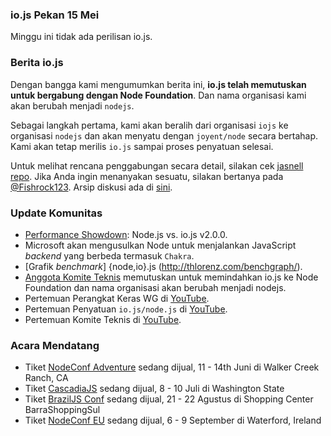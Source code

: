 ### io.js Pekan 15 Mei
Minggu ini tidak ada perilisan io.js.

### Berita io.js

Dengan bangga kami mengumumkan berita ini, **io.js telah memutuskan untuk bergabung dengan Node Foundation**. Dan nama organisasi kami akan berubah menjadi `nodejs`.

Sebagai langkah pertama, kami akan beralih dari organisasi `iojs` ke organisasi `nodejs` dan akan menyatu dengan `joyent/node` secara bertahap. Kami akan tetap merilis `io.js` sampai proses penyatuan selesai.

Untuk melihat rencana penggabungan secara detail, silakan cek [jasnell repo](https://github.com/jasnell/dev-policy/blob/master/convergence.md). Jika Anda ingin menanyakan sesuatu, silakan bertanya pada [@Fishrock123](mailto:fishrock123@rocketmail.com). Arsip diskusi ada di [sini](https://github.com/nodejs/node/issues/1664). 


### Update Komunitas

* [Performance Showdown](https://raygun.io/blog/2015/05/performance-showdown-node-js-vs-io-js-v2-0-0/): Node.js vs. io.js v2.0.0.
* Microsoft akan mengusulkan Node untuk menjalankan JavaScript _backend_ yang berbeda termasuk `Chakra`.
* [Grafik _benchmark_] {node,io}.js (http://thlorenz.com/benchgraph/).
* [Anggota Komite Teknis](https://twitter.com/rvagg/status/598605393636429825) memutuskan untuk memindahkan io.js ke Node Foundation dan nama organisasi akan berubah menjadi nodejs.
* Pertemuan Perangkat Keras WG di [YouTube](https://www.youtube.com/watch?v=EFJVMGRtDWE).
* Pertemuan Penyatuan `io.js/node.js` di [YouTube](https://www.youtube.com/watch?v=8dxkM9vHmrY).
* Pertemuan Komite Teknis di [YouTube](https://www.youtube.com/watch?v=UbYiFLf7MpU).

### Acara Mendatang

* Tiket [NodeConf Adventure](http://nodeconf.com/) sedang dijual, 11 - 14th Juni di Walker Creek Ranch, CA
* Tiket [CascadiaJS](http://2015.cascadiajs.com/) sedang dijual, 8 - 10 Juli di Washington State
* Tiket [BrazilJS Conf](http://braziljs.com.br/) sedang dijual, 21 - 22 Agustus di Shopping Center BarraShoppingSul
* Tiket [NodeConf EU](http://nodeconf.eu/) sedang dijual, 6 - 9 September di Waterford, Ireland